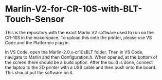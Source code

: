# Marlin-V2-for-CR-10S-with-BLT-Touch-Sensor

This is the repository with the exact Marlin V2 software used to run on the CR-10S in the makerspace. To upload this onto the printer, please use VS Code and the Platformio plug in.

In VS Code, open the Marlin-2.0.x-cr10sBLT folder. Then in VS Code, navigate to Marlin and then Configuration.h. When opened, at the bottom of the screen there should be a build option. After the build is done, connect the laptop to the 3D printer with a USB cable and then push onto the board. This should put the software on it.